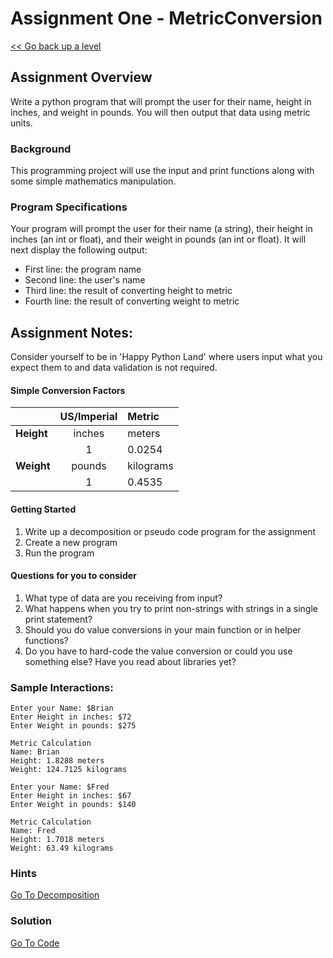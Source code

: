 # Assignment One - MetricConversion

[<< Go back up a level](ProgrammingPrinciplesI.md)

## Assignment Overview

Write a python program that will prompt the user for their name,  height in inches, and weight in pounds.
You will then output that data using metric units.


### Background

This programming project will use the input and print functions along with some simple mathematics manipulation.
 
### Program Specifications

Your program will prompt the user for their name (a string), their height in inches (an int or float), and their weight in pounds (an int or float).  It will next display the following output:
*   First line: the program name
*   Second line: the user's name
*   Third line: the result of converting height to metric
*   Fourth line: the result of converting weight to metric

## Assignment Notes:

Consider yourself to be in 'Happy Python Land' where users input what you expect them to and data validation is not required.

#### **Simple Conversion Factors**

||**US/Imperial**|**Metric**|
|:-|:-:|:-|
|**Height**|inches|meters|
||1|0.0254|
|**Weight**|pounds|kilograms|
||1|0.4535|
 
#### Getting Started

1.	Write up a decomposition or pseudo code program for the assignment
2.	Create a new program
3.	Run the program
 
 
#### Questions for you to consider

1.	What type of data are you receiving from input?
2.	What happens when you try to print non-strings with strings in a single print statement?
3.  Should you do value conversions in your main function or in helper functions?
4.  Do you have to hard-code the value conversion or could you use something else? Have you read about libraries yet?
 
### Sample Interactions:

```
Enter your Name: $Brian
Enter Height in inches: $72
Enter Weight in pounds: $275

Metric Calculation
Name: Brian
Height: 1.8288 meters
Weight: 124.7125 kilograms
```

```
Enter your Name: $Fred
Enter Height in inches: $67
Enter Weight in pounds: $140

Metric Calculation
Name: Fred
Height: 1.7018 meters
Weight: 63.49 kilograms
```

### Hints

[Go To Decomposition](Assignment1.txt)

### Solution

[Go To Code](code_Assignment1.py)